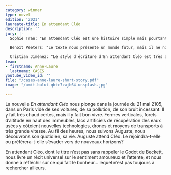 ```yaml
---
category: winner
type: novel
edition: '2021'
laureate-title: En attendant Cléo
description: ''
jury: |-
  Sophie Tran: "En attendant Cléo est une histoire simple mais pourtant très touchante. C'est l'histoire d'un homme qui attend la femme qu'il aime. Ce n'est pas une histoire nouvelle, nous avons déjà entendu cette histoire auparavant, mais cela la rend très éternelle et universelle, et c'est très touchant pour tout le monde je pense. L'histoire décrit également un avenir positif, qui se déroule à Paris en 2105. Et ce qui le rend positif, c'est que même si nous semblons nous être adaptés au changement climatique grâce aux nouvelles technologies et aux divers bouleversements sociaux, et même si nous avons aussi la possibilité de migrer, de fuir, d'explorer une nouvelle terre, il est aussi possible dans l'histoire que nous souhaitions rester. Et au final, c'est une histoire qui parle de ce qui devrait être changé à l'avenir, mais aussi de ce qui restera en tant qu'humanité".

  Benoît Peeters: "Le texte nous présente un monde futur, mais il ne nous le décrit pas de manière trop laborieuse, trop détaillée. Il nous le fait sentir, palper, deviner à travers les actions des personnages, surtout du personnage principal. Et la deuxième qualité c’est d’avoir introduit une forme de mélancolie à l’intérieur de ce futur positif et heureux. D’avoir dit qu’au fond même si le monde change, même si les intentions sociales, politiques, changent, même si les grandes difficultés climatiques ou autre que l’on rencontre aujourd’hui sont vaincues, les sentiments humains eux ne changeront pas tant que ça. Et que l’attente amoureuse, la crainte, une forme de nostalgie ou de mélancolie seront toujours là. Et je pense que c’est cela qui donne à cette nouvelle son prix, c’est qu’elle nous fait véritablement entrer dans un futur auquel nous croyons, parce qu’il reste un futur humain, un futur où tout n’est pas rose. Car nous savons bien, quelles que soient les innovations qu’on peut introduire, la pire des utopies serait celle du bonheur obligé pour toutes et pour tous. Car ce serait l’extinction de ces sentiments, de ces rêveries, de ces fantasmes, qui font le prix de nos vies."

  Cristian Jiménez: "Le style d'écriture d'En attendant Cléo est très agréable et très direct. Nous n'avons pas vraiment beaucoup d'informations sur cette relation, juste que c'est un homme qui attend et désire clairement retrouver cette femme. Mais ce que je trouve vraiment intéressant, c'est le fait que le monde, la ville, la planète où se déroule l'histoire sont peut-être très différents de ce que nous vivons aujourd'hui, mais malgré tous ces changements, nous nous intéressons beaucoup à ce qui se passe là. Et même si ce qu’il vit n'est pas si dramatique, nous nous identifions vraiment à cet homme. Et cela nous montre que, d'une manière ou d'une autre, même si les choses peuvent changer et que la vie quotidienne peut être différente, il y a toujours quelque chose qui nous relie aux personnes qui vivront dans ce nouveau monde dans le futur."
team:
- firstname: Anne-Laure
  lastname: CASES
youtube_video_id: ''
file: "/cases-anne-laure-short-story.pdf"
image: "/umit-bulut-qbtc7zwjb64-unsplash.jpg"

---
```

La nouvelle _En attendant Cléo_ nous plonge dans la journée du 21 mai 2105, dans un Paris vidé de ses voitures, de sa pollution, de son bruit incessant. Il y fait très chaud certes, mais il y fait bon vivre. Fermes verticales, forets d’altitude en haut des immeubles, lacs artificiels de récupération des eaux usées y côtoient nouvelles technologies, drones et moyens de transports à très grande vitesse. Au fil des heures, nous suivons Auguste, nous découvrons son quotidien, sa vie. Auguste attend Cléo. Le rejoindra-t-elle ou préférera-t-elle s’évader vers de nouveaux horizons? 

En attendant Cléo, dont le titre n’est pas sans rappeler le Godot de Beckett, nous livre un récit universel sur le sentiment amoureux et l’attente, et nous donne à réfléchir sur ce qui fait le bonheur... lequel n’est pas toujours à rechercher ailleurs.